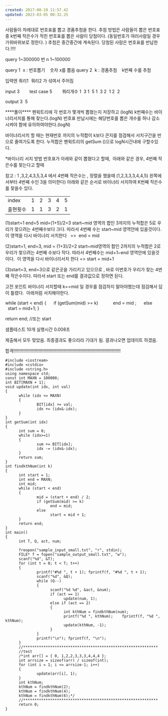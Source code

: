 ```yaml
---
created: 2017-08-19 11:57.42
updated: 2023-03-05 00:32.25
---
```

사람들이 차례대로 번호표를 뽑고 경품추첨을 한다.
추첨 방법은 사람들이 뽑은 번호표중 k번째 작은수가 적힌 번호표를 뽑은 사람이 당첨이다. (동일번호가 여러사람일 경우 가위바위보로 정한다. )
추첨은 중간중간에 계속된다.
당첨된 사람은 번호표를 반납한다.!!!!

query 1~300000 번
n 1~100000

query 1  x : 번호뽑기    숫자 x를 뽑음
query 2  k : 경품추첨    k번째 수를 추첨

입력엔 쿼리1  쿼리2 가 섞여서 주어짐

input
3        test case
5        쿼리개수
1  3
1  5
1  3
2  1
2  2

output
3  5

\*\*\*\*풀이\*\*\*\*
펜윅트리에 각 번호가 몇개씩 뽑혔는지 저장하고 (logN)
k번째수는 바이너리서치를 통해 찾는다.(logN)
번호표 반납시에는 해당번호를 뽑은 개수를 하나 감소시켜야 함에 유의하여야한다.(logN)

바이너리서치 할 때는 현재번호 까지의 누적합이 k보다 큰지를 점검해서 서치구간을 반으로 줄여가도록 한다.
누적합은 펜윅트리의 getSum ()으로 logN시간내에 구할수있다.

\*바이너리 서치 방법
번호표가 아래와 같이 뽑혔다고 할때,  아래와 같은 경우, 4번째 작은수를 찾는다고 할때

참고 : 1 ,3,2,4,3,5,3,4 에서 4번째 작은수는 ,
정렬을 했을때 (1,2,3,3,3,4,4,5) 왼쪽에서부터 4번째 수인 3을 의미한다)
아래와 같은 순서로 바이너리 서치하여 K번째 작은수를 찾을수 있다.

|     |     |     |     |     |     |
| --- | --- | --- | --- | --- | --- |
| index | 1   | 2   | 3   | 4   | 5   |
| 출현횟수 | 1   | 1   | 3   | 2   | 1   |

(1)start=1 end=5 mid=(1+5)/2=3
start~mid 영역의 합인 3까지의 누적합은 5로 우리가 찾으려는 4번째수보다 크다.
따라서 4번째 수는 start~mid 영역안에 있을것이다. 이 영역을 다시 바이너리 서치한다   =>  end = mid

(2)start=1, end=3, mid = (1+3)/2=2
start~mid영역의 합인 2까지의 누적합은 2로 우리가 찾으려는 4번째 수보다 작다.
따라서 4번째수는 mid+1~end 영역안에 있을것이다.  이 영역을 다시 바이너리서치 한다 => start = mid+1

(3)start=3, end=3으로 같은곳을 가리키고 있으므로 , 바로 이번호가 우리가 찾는 4번째 작은수이다.
따라서 start 또는 end를 결과값으로 정하면 된다.

고전 포인트
바이너리 서치할때 k==mid 일 경우를 점검하지 말아야했는데 점검해서 답이 틀렸다.
 아래처럼 서치해야한다.

while (start < end)
{
     if (getSum(mid) >= k)
           end = mid ;
     else
          start = mid+1;
}

return end; //또는 start

샘플테스트 10개 실행시간 0.008초

제출해서 모두 맞았음.
최종결과도 좋으리라 기대가 됨.
결과나오면 업데이트 하겠음.

합격!!!!!!!!!!!!!!!!!!!!!!!!!!!!!!!!!!!!!!!!!!!!!!!!!!!!!!!!!!!!!!!!!!!!!!!!!!!!!!!!!!!!!

```
#include <iostream>
#include <cstdio>
#include <string.h>
using namespace std;
const int MAXN = 100000;
int BIT[MAXN + 1];
void update(int idx, int val)
{
      while (idx <= MAXN)
      {
              BIT[idx] += val;
              idx += (idx&-idx);
      }
}
int getSum(int idx)
{
      int sum = 0;
      while (idx>=1)
      {
              sum += BIT[idx];
              idx -= (idx&-idx);
      }
      return sum;
}
int findkthNum(int k)
{
      int start = 1;
      int end = MAXN;
      int mid;
      while (start < end)
      {
              mid = (start + end) / 2;
              if (getSum(mid) >= k)
                    end = mid;
              else
                    start = mid + 1;
      }
      return end;
}
int main()
{
      int T, Q, act, num;

      freopen("sample_input_small.txt", "r", stdin);
      FILE* f = fopen("sample_output_small.txt", "w");
      scanf("%d", &T);
      for (int t = 0; t < T; t++)
      {
              printf("#%d ", t + 1); fprintf(f, "#%d ", t + 1);
              scanf("%d", &Q);
              while (Q--)
              {
                    scanf("%d %d", &act, &num);
                    if (act == 1)
                          update(num, 1);
                    else if (act == 2)
                    {
                          int kthNum = findkthNum(num);
                          printf("%d ", kthNum);    fprintf(f, "%d ", kthNum);
                          update(kthNum, -1);
                    }
              }
              printf("\n"); fprintf(f, "\n");
      }
      //************************************************************
      //test
      /*int arr[] = { 0, 1,2,2,3,3,3,4,4,4 };
      int arrsize = sizeof(arr) / sizeof(int);
      for (int i = 1; i <= arrsize-1; i++)
      {
              update(arr[i], 1);
      }
      int kthNum;
      kthNum = findkthNum(2);
      kthNum = findkthNum(4);
      kthNum = findkthNum(6);*/
      //************************************************************
      return 0;
}
```
